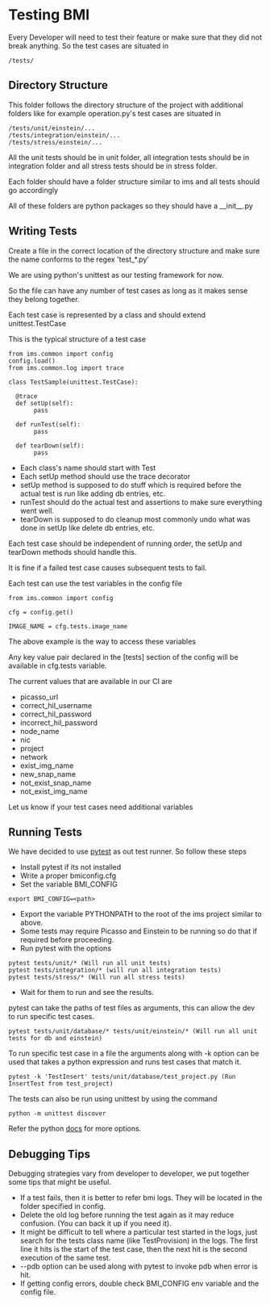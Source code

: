 # Testing BMI

Every Developer will need to test their feature or make sure that they
did not break anything. So the test cases are situated in

```
/tests/
```

## Directory Structure

This folder follows the directory structure of the project with additional
folders like for example operation.py's test cases are situated in
```
/tests/unit/einstein/...
/tests/integration/einstein/...
/tests/stress/einstein/...
```

All the unit tests should be in unit folder, all integration tests should
be in integration folder and all stress tests should be in stress folder.

Each folder should have a folder structure similar to ims and all tests should
go accordingly

All of these folders are python packages so they should have a \_\_init\_\_.py

## Writing Tests

Create a file in the correct location of the directory structure and make sure
the name conforms to the regex 'test_\*.py'

We are using python's unittest as our testing framework for now.

So the file can have any number of test cases as long as it makes sense they
belong together.

Each test case is represented by a class and should extend unittest.TestCase

This is the typical structure of a test case

```
from ims.common import config
config.load()
from ims.common.log import trace

class TestSample(unittest.TestCase):

  @trace
  def setUp(self):
       pass

  def runTest(self):
       pass

  def tearDown(self):
       pass
 ```
 
* Each class's name should start with Test
* Each setUp method should use the trace decorator
* setUp method is supposed to do stuff which is required before the actual test
is run like adding db entries, etc.
* runTest should do the actual test and assertions to make sure everything went
 well.
* tearDown is supposed to do cleanup most commonly undo what was done in setUp
like delete db entries, etc.
 
Each test case should be independent of running order, the setUp and tearDown
methods should handle this.
 
It is fine if a failed test case causes subsequent tests to fail.
 
Each test can use the test variables in the config file
 
```
from ims.common import config
 
cfg = config.get()
 
IMAGE_NAME = cfg.tests.image_name
```
The above example is the way to access these variables
 
Any key value pair declared in the [tests] section of the config will be
available in cfg.tests variable.
 
The current values that are available in our CI are

* picasso_url
* correct_hil_username
* correct_hil_password
* incorrect_hil_password
* node_name
* nic
* project
* network
* exist_img_name
* new_snap_name
* not_exist_snap_name
* not_exist_img_name

Let us know if your test cases need additional variables

## Running Tests

We have decided to use [pytest](http://docs.pytest.org/en/latest/) as out test runner. So follow these steps

* Install pytest if its not installed
* Write a proper bmiconfig.cfg
* Set the variable BMI_CONFIG
```
export BMI_CONFIG=<path>
```
* Export the variable PYTHONPATH to the root of the ims project similar to above.
* Some tests may require Picasso and Einstein to be running so do that if
required before proceeding.
* Run pytest with the options
```
pytest tests/unit/* (Will run all unit tests)
pytest tests/integration/* (will run all integration tests)
pytest tests/stress/* (Will run all stress tests)
```
* Wait for them to run and see the results.

pytest can take the paths of test files as arguments, this can allow the dev to run 
specific test cases.
```
pytest tests/unit/database/* tests/unit/einstein/* (Will run all unit tests for db and einstein)
```

To run specific test case in a file the arguments along with -k option can be used that 
takes a python expression and runs test cases that match it.
```
pytest -k 'TestInsert' tests/unit/database/test_project.py (Run InsertTest from test_project) 
```

The tests can also be run using unittest by using the command
```
python -m unittest discover
```
Refer the python [docs](https://docs.python.org/2/library/unittest.html#test-discovery) for more options.

## Debugging Tips
Debugging strategies vary from developer to developer, we put together some tips that
might be useful.

* If a test fails, then it is better to refer bmi logs. They will be located in the folder
specified in config.
* Delete the old log before running the test again as it may reduce confusion. (You can back 
it up if you need it).
* It might be difficult to tell where a particular test started in the logs, just search for
the tests class name (like TestProvision) in the logs. The first line it hits is the start of
the test case, then the next hit is the second execution of the same test.
* --pdb option can be used along with pytest to invoke pdb when error is hit.
* If getting config errors, double check BMI_CONFIG env variable and the config file.


